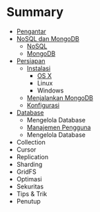 # Summary

* [Pengantar](README.md)
* [NoSQL dan MongoDB](nosql_dan_mongodb.md)
   * [NoSQL](nosql.md)
   * [MongoDB](mongodb.md)
* [Persiapan](persiapan.md)
   * [Instalasi](instalasi.md)
       * [OS X](instalasi_os_x.md)
       * Linux
       * Windows
   * [Menjalankan MongoDB](menjalankan_mongodb.md)
   * [Konfigurasi](konfigurasi.md)
* [Database](database.md)
   * Mengelola Database
   * [Manajemen Pengguna](manajemen_pengguna.md)
   * Mengelola Database
* Collection
* Cursor
* Replication
* Sharding
* GridFS
* Optimasi
* Sekuritas
* Tips & Trik
* Penutup


